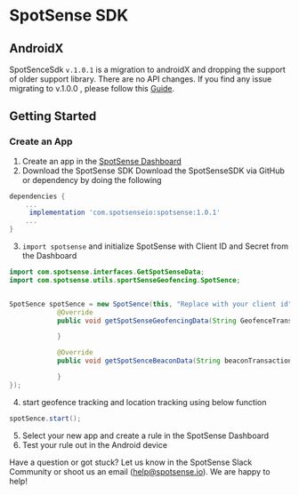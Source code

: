 #  SpotSense SDK

## AndroidX
SpotSenceSdk ```v.1.0.1``` is a migration to androidX and dropping the support of older support library. There are no API changes. If you find any issue migrating to v.1.0.0 , please follow this [Guide](https://developer.android.com/jetpack/androidx/migrate).


## Getting Started
### Create an App
1. Create an app in the [SpotSense Dashboard](http://dashboard.spotsense.io)
2. Download the SpotSense SDK
    Download the SpotSenseSDK via GitHub or dependency by doing the following
    
```groovy
dependencies {
    ...
     implementation 'com.spotsenseio:spotsense:1.0.1'
    ...
}
```
   
    
    
3. `import spotsense` and initialize SpotSense with Client ID and Secret from the Dashboard
```java
import com.spotsense.interfaces.GetSpotSenseData;
import com.spotsense.utils.sportSenseGeofencing.SpotSence;


SpotSence spotSence = new SpotSence(this, "Replace with your client id", "Replace with your client Secret", new GetSpotSenseData() {
            @Override
            public void getSpotSenseGeofencingData(String GeofenceTransactions, String geofenceName) {

            }

            @Override
            public void getSpotSenceBeaconData(String beaconTransactions, String beaconName) {

            }
});
```


4. start geofence tracking and location tracking using below function

```java
spotSence.start();
```

5. Select your new app and create a rule in the SpotSense Dashboard
5. Test your rule out in the Android device

Have a question or got stuck? Let us know in the SpotSense Slack Community or shoot us an email (help@spotsense.io). We are happy to help!

